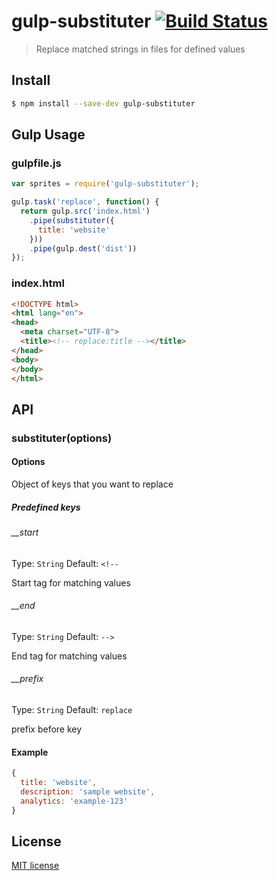 # gulp-substituter [![Build Status][travis-image]][travis-url]

[travis-url]: https://travis-ci.org/madebysource/gulp-substituter
[travis-image]: https://secure.travis-ci.org/madebysource/gulp-substituter.png?branch=master

> Replace matched strings in files for defined values

## Install

```bash
$ npm install --save-dev gulp-substituter
```

## Gulp Usage

### gulpfile.js

```js
var sprites = require('gulp-substituter');

gulp.task('replace', function() {
  return gulp.src('index.html')
    .pipe(substituter({
      title: 'website'
    }))
    .pipe(gulp.dest('dist'))
});
```

### index.html

```html
<!DOCTYPE html>
<html lang="en">
<head>
  <meta charset="UTF-8">
  <title><!-- replace:title --></title>
</head>
<body>
</body>
</html>
```

## API

### substituter(options)

#### Options

Object of keys that you want to replace

##### Predefined keys

###### __start

Type: `String`
Default: `<!--`

Start tag for matching values

###### __end

Type: `String`
Default: `-->`

End tag for matching values

###### __prefix

Type: `String`
Default: `replace`

prefix before key

#### Example

```js
{
  title: 'website',
  description: 'sample website',
  analytics: 'example-123'
}
```

## License

[MIT license](http://opensource.org/licenses/mit-license.php)

